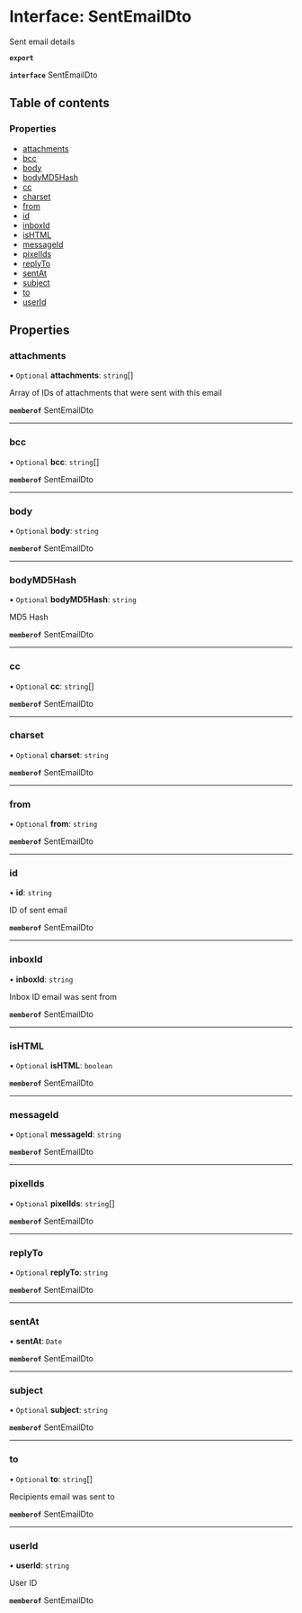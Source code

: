 # Interface: SentEmailDto

Sent email details

**`export`**

**`interface`** SentEmailDto

## Table of contents

### Properties

- [attachments](SentEmailDto.md#attachments)
- [bcc](SentEmailDto.md#bcc)
- [body](SentEmailDto.md#body)
- [bodyMD5Hash](SentEmailDto.md#bodymd5hash)
- [cc](SentEmailDto.md#cc)
- [charset](SentEmailDto.md#charset)
- [from](SentEmailDto.md#from)
- [id](SentEmailDto.md#id)
- [inboxId](SentEmailDto.md#inboxid)
- [isHTML](SentEmailDto.md#ishtml)
- [messageId](SentEmailDto.md#messageid)
- [pixelIds](SentEmailDto.md#pixelids)
- [replyTo](SentEmailDto.md#replyto)
- [sentAt](SentEmailDto.md#sentat)
- [subject](SentEmailDto.md#subject)
- [to](SentEmailDto.md#to)
- [userId](SentEmailDto.md#userid)

## Properties

### attachments

• `Optional` **attachments**: `string`[]

Array of IDs of attachments that were sent with this email

**`memberof`** SentEmailDto

___

### bcc

• `Optional` **bcc**: `string`[]

**`memberof`** SentEmailDto

___

### body

• `Optional` **body**: `string`

**`memberof`** SentEmailDto

___

### bodyMD5Hash

• `Optional` **bodyMD5Hash**: `string`

MD5 Hash

**`memberof`** SentEmailDto

___

### cc

• `Optional` **cc**: `string`[]

**`memberof`** SentEmailDto

___

### charset

• `Optional` **charset**: `string`

**`memberof`** SentEmailDto

___

### from

• `Optional` **from**: `string`

**`memberof`** SentEmailDto

___

### id

• **id**: `string`

ID of sent email

**`memberof`** SentEmailDto

___

### inboxId

• **inboxId**: `string`

Inbox ID email was sent from

**`memberof`** SentEmailDto

___

### isHTML

• `Optional` **isHTML**: `boolean`

**`memberof`** SentEmailDto

___

### messageId

• `Optional` **messageId**: `string`

**`memberof`** SentEmailDto

___

### pixelIds

• `Optional` **pixelIds**: `string`[]

**`memberof`** SentEmailDto

___

### replyTo

• `Optional` **replyTo**: `string`

**`memberof`** SentEmailDto

___

### sentAt

• **sentAt**: `Date`

**`memberof`** SentEmailDto

___

### subject

• `Optional` **subject**: `string`

**`memberof`** SentEmailDto

___

### to

• `Optional` **to**: `string`[]

Recipients email was sent to

**`memberof`** SentEmailDto

___

### userId

• **userId**: `string`

User ID

**`memberof`** SentEmailDto
